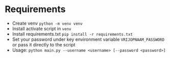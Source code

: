 # Requirements
- Create venv `python -m venv venv`
- Install activate script in `venv`
- Install requirements.txt `pip install -r requirements.txt`
- Set your password under key environment variable `VRIJOPNAAM_PASSWORD` or pass it directly to the script
- Usage: `python main.py --username <username> [--password <password>]`